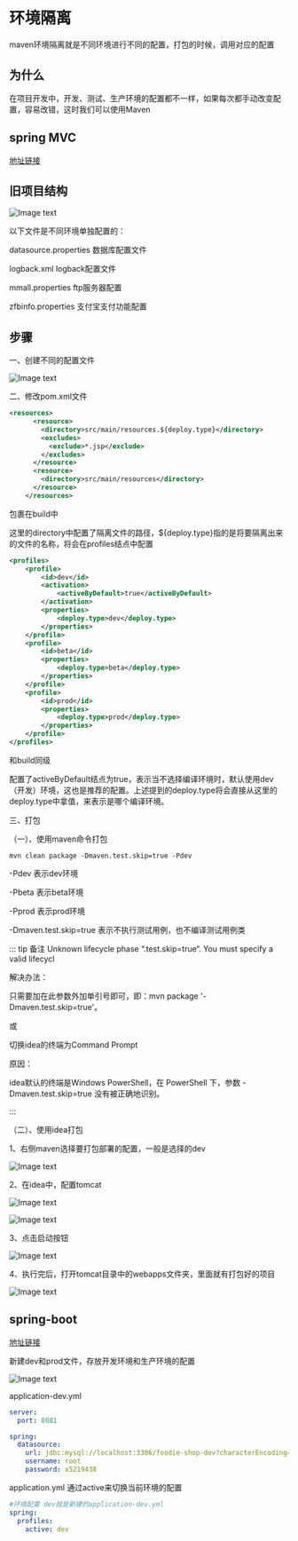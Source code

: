 # 环境隔离

maven环境隔离就是不同环境进行不同的配置，打包的时候，调用对应的配置

## 为什么

在项目开发中，开发、测试、生产环境的配置都不一样，如果每次都手动改变配置，容易改错，这时我们可以使用Maven

## spring MVC

[地址链接](https://coding.imooc.com/lesson/162.html#mid=9001)

## 旧项目结构
![Image text](../../.vuepress/public/Java/maven/01/01.png)

以下文件是不同环境单独配置的：

datasource.properties  数据库配置文件

logback.xml  logback配置文件

mmall.properties  ftp服务器配置

zfbinfo.properties  支付宝支付功能配置

## 步骤

一、创建不同的配置文件

![Image text](../../.vuepress/public/Java/maven/01/02.png)

二、修改pom.xml文件

```xml
<resources>
      <resource>
        <directory>src/main/resources.${deploy.type}</directory>
        <excludes>
          <exclude>*.jsp</exclude>
        </excludes>
      </resource>
      <resource>
        <directory>src/main/resources</directory>
      </resource>
    </resources>
```
包裹在build中

这里的directory中配置了隔离文件的路径，${deploy.type}指的是将要隔离出来的文件的名称，将会在profiles结点中配置

```xml
<profiles>
    <profile>
        <id>dev</id>
        <activation>
            <activeByDefault>true</activeByDefault>
        </activation>
        <properties>
            <deploy.type>dev</deploy.type>
        </properties>
    </profile>
    <profile>
        <id>beta</id>
        <properties>
            <deploy.type>beta</deploy.type>
        </properties>
    </profile>
    <profile>
        <id>prod</id>
        <properties>
            <deploy.type>prod</deploy.type>
        </properties>
    </profile>
</profiles>
```
和build同级

配置了activeByDefault结点为true，表示当不选择编译环境时，默认使用dev（开发）环境，这也是推荐的配置。上述提到的deploy.type将会直接从这里的deploy.type中拿值，来表示是哪个编译环境。

三、打包

（一）、使用maven命令打包

```
mvn clean package -Dmaven.test.skip=true -Pdev
```
-Pdev 表示dev环境

-Pbeta 表示beta环境

-Pprod 表示prod环境

-Dmaven.test.skip=true 表示不执行测试用例，也不编译测试用例类

::: tip 备注
Unknown lifecycle phase “.test.skip=true“. You must specify a valid lifecycl

解决办法：

只需要加在此参数外加单引号即可，即：mvn package '-Dmaven.test.skip=true'。

或

切换idea的终端为Command Prompt

原因：

idea默认的终端是Windows PowerShell，在 PowerShell 下，参数 -Dmaven.test.skip=true 没有被正确地识别。

:::

（二）、使用idea打包

1、右侧maven选择要打包部署的配置，一般是选择的dev

![Image text](../../.vuepress/public/Java/maven/01/04.png)

2、在idea中，配置tomcat

![Image text](../../.vuepress/public/Java/maven/01/05.png)

![Image text](../../.vuepress/public/Java/maven/01/06.png)

3、点击启动按钮

![Image text](../../.vuepress/public/Java/maven/01/07.png)

4、执行完后，打开tomcat目录中的webapps文件夹，里面就有打包好的项目

![Image text](../../.vuepress/public/Java/maven/01/08.png)

## spring-boot

[地址链接](https://class.imooc.com/lesson/1203#mid=30856)

新建dev和prod文件，存放开发环境和生产环境的配置

![Image text](../../.vuepress/public/Java/maven/01/03.png)

application-dev.yml

```yml
server:
  port: 8081

spring:
  datasource:
    url: jdbc:mysql://localhost:3306/foodie-shop-dev?characterEncoding=UTF-8&serverTimezone=GMT%2B8
    username: root
    password: x5219438
```

application.yml 通过active来切换当前环境的配置

```yml
#环境配置 dev就是新建的application-dev.yml
spring:
  profiles:
    active: dev
```
